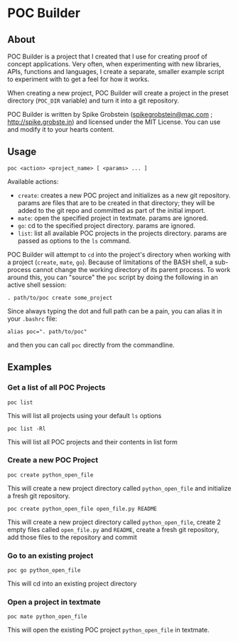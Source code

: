 # POC Builder

## About

POC Builder is a project that I created that I use for creating proof of concept applications. Very often, when experimenting with new libraries, APIs, functions and languages, I create a separate, smaller example script to experiment with to get a feel for how it works.

When creating a new project, POC Builder will create a project in the preset directory (`POC_DIR` variable) and turn it into a git repository.

POC Builder is written by Spike Grobstein (spikegrobstein@mac.com ; http://spike.grobste.in) and licensed under the MIT License. You can use and modify it to your hearts content.

## Usage

    poc <action> <project_name> [ <params> ... ]
    
Available actions:

 * `create`: creates a new POC project and initializes as a new git repository. params are files that are to be created in that directory; they will be added to the git repo and committed as part of the initial import.
 * `mate`: open the specified project in textmate. params are ignored.
 * `go`: cd to the specified project directory. params are ignored.
 * `list`: list all available POC projects in the projects directory. params are passed as options to the `ls` command.
 
POC Builder will attempt to `cd` into the project's directory when working with a project (`create`, `mate`, `go`). Because of limitations of the BASH shell, a sub-process cannot change the working directory of its parent process. To work around this, you can "source" the `poc` script by doing the following in an active shell session:

    . path/to/poc create some_project
    
Since always typing the dot and full path can be a pain, you can alias it in your `.bashrc` file:

    alias poc=". path/to/poc"
    
and then you can call `poc` directly from the commandline.
 
## Examples

### Get a list of all POC Projects

    poc list
    
This will list all projects using your default `ls` options

    poc list -Rl
    
This will list all POC projects and their contents in list form
    
### Create a new POC Project

    poc create python_open_file
    
This will create a new project directory called `python_open_file` and initialize a fresh git repository.

    poc create python_open_file open_file.py README
    
This will create a new project directory called `python_open_file`, create 2 empty files called `open_file.py` and `README`, create a fresh git repository, add those files to the repository and commit

### Go to an existing project

    poc go python_open_file
    
This will cd into an existing project directory

### Open a project in textmate

    poc mate python_open_file
    
This will open the existing POC project `python_open_file` in textmate.
